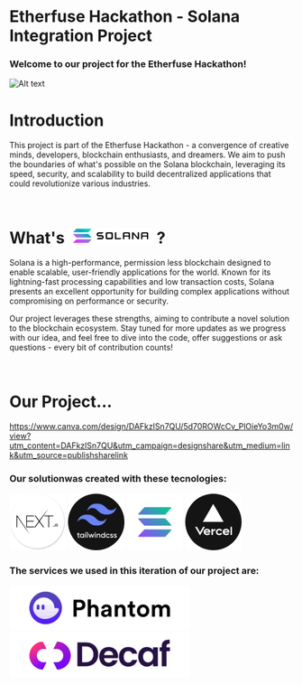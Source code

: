# Etherfuse Hackathon - Solana Integration Project

### Welcome to our project for the Etherfuse Hackathon!
![Alt text](https://hackathon.etherfuse.com/_next/image?url=https%3A%2F%2Fres.cloudinary.com%2Fdoxsdrk3n%2Fimage%2Fupload%2Fv1683683335%2Fevents_development%2F644872f40a4195997e430784%2Fphoto.jpg&w=828&q=75 "a title")

# Introduction
This project is part of the Etherfuse Hackathon - a convergence of creative minds, developers, blockchain enthusiasts, and dreamers. We aim to push the boundaries of what's possible on the Solana blockchain, leveraging its speed, security, and scalability to build decentralized applications that could revolutionize various industries.

<br/>

# What's <img src="./web/public/images/solana-logo.png" alt="Solana_Logo" width=150/> ?
Solana is a high-performance, permission less blockchain designed to enable scalable, user-friendly applications for the world. Known for its lightning-fast processing capabilities and low transaction costs, Solana presents an excellent opportunity for building complex applications without compromising on performance or security.

Our project leverages these strengths, aiming to contribute a novel solution to the blockchain ecosystem. Stay tuned for more updates as we progress with our idea, and feel free to dive into the code, offer suggestions or ask questions - every bit of contribution counts!

<br/>

# Our Project...
https://www.canva.com/design/DAFkzlSn7QU/5d70ROWcCv_PlOieYo3m0w/view?utm_content=DAFkzlSn7QU&utm_campaign=designshare&utm_medium=link&utm_source=publishsharelink


### Our solutionwas created with these tecnologies:
<p float="left">
  <img src="./web/public/images/nextlogo.png" alt="NextJS_Logo" height=100/>
  <img src="./web/public/images/Tailwind.png" alt="Tailwind_Logo" height=100/>
  <img src="./web/public/images/solana.png" alt="Solana_Logo" height=100/>
  <img src="./web/public/images/Vercel.png" alt="Vercel_Logo" height=100/>
 </p>

### The services we used in this iteration of our project are:
<p float="left">
  <img src="./web/public/images/Phantomm.png" alt="Phantom_Logo" height=80/>
  <img src="./web/public/images/Decaf.png" alt="Decaf_Logo" height=80/>
</p>
